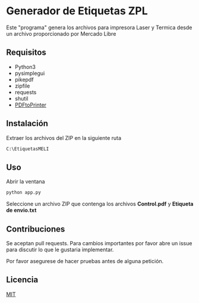 # Generador de Etiquetas ZPL

Este "programa" genera los archivos para impresora Laser y Termica desde un archivo proporcionado por Mercado Libre

## Requisitos
- Python3
- pysimplegui
- pikepdf
- zipfile
- requests
- shutil
- [PDFtoPrinter](http://www.columbia.edu/~em36/PDFtoPrinter.exe)

## Instalación

Extraer los archivos del ZIP en la siguiente ruta

```bash
C:\EtiquetasMELI
```

## Uso

Abrir la ventana
```bash
python app.py 
```

Seleccione un archivo ZIP que contenga los archivos **Control.pdf** y **Etiqueta de envio.txt**



## Contribuciones
Se aceptan pull requests. Para cambios importantes por favor abre un issue para discutir lo que le gustaria implementar.

Por favor asegurese de hacer pruebas antes de alguna petición.

## Licencia
[MIT](https://choosealicense.com/licenses/mit/)